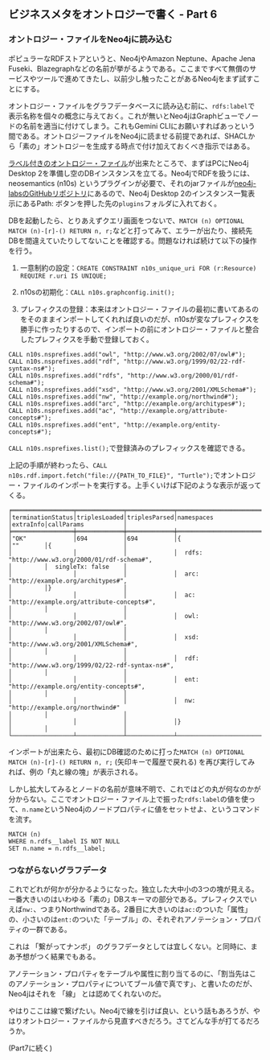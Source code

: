 ## ビジネスメタをオントロジーで書く - Part 6

### オントロジー・ファイルをNeo4jに読み込む

ポピュラーなRDFストアというと、Neo4jやAmazon Neptune、Apache Jena Fuseki、Blazegraphなどの名前が挙がるようである。ここまですべて無償のサービスやツールで進めてきたし、以前少し触ったことがあるNeo4jをまず試すことにする。

オントロジー・ファイルをグラフデータベースに読み込む前に、`rdfs:label`で表示名称を個々の概念に与えておく。これが無いとNeo4jはGraphビューでノードの名前を適当に付けてしまう。これもGemini CLIにお願いすればあっという間である。オントロジーファイルをNeo4jに読ませる前提であれば、SHACLから「素の」オントロジーを生成する時点で付け加えておくべき指示ではある。

[ラベル付きのオントロジー・ファイル](https://github.com/Yoshiyuki-iasa/northwind/blob/main/northwind_ontology_pt6.ttl)が出来たところで、まずはPCにNeo4j Desktop 2を準備し空のDBインスタンスを立てる。Neo4jでRDFを扱うには、neosemantics (n10s) というプラグインが必要で、それのjarファイルが[neo4j-labsのGitHubリポジトリ](https://github.com/neo4j-labs/neosemantics/releases)にあるので、Neo4j Desktop 2のインスタンス一覧表示にあるPath: ボタンを押した先の`plugins`フォルダに入れておく。

DBを起動したら、とりあえずクエリ画面をつないで、`MATCH (n) OPTIONAL MATCH (n)-[r]-() RETURN n, r;`などと打ってみて、エラーが出たり、接続先DBを間違えていたりしてないことを確認する。問題なければ続けて以下の操作を行う。

1. 一意制約の設定：`CREATE CONSTRAINT n10s_unique_uri FOR (r:Resource) REQUIRE r.uri IS UNIQUE;`

2. n10sの初期化：`CALL n10s.graphconfig.init();`

3. プレフィクスの登録：本来はオントロジー・ファイルの最初に書いてあるのをそのままインポートしてくれれば良いのだが、n10sが変なプレフィクスを勝手に作ったりするので、インポートの前にオントロジー・ファイルと整合したプレフィクスを手動で登録しておく。
```
CALL n10s.nsprefixes.add("owl", "http://www.w3.org/2002/07/owl#");
CALL n10s.nsprefixes.add("rdf", "http://www.w3.org/1999/02/22-rdf-syntax-ns#");
CALL n10s.nsprefixes.add("rdfs", "http://www.w3.org/2000/01/rdf-schema#");
CALL n10s.nsprefixes.add("xsd", "http://www.w3.org/2001/XMLSchema#");
CALL n10s.nsprefixes.add("nw", "http://example.org/northwind#");
CALL n10s.nsprefixes.add("arc", "http://example.org/architypes#");
CALL n10s.nsprefixes.add("ac", "http://example.org/attribute-concepts#");
CALL n10s.nsprefixes.add("ent", "http://example.org/entity-concepts#");
```
`CALL n10s.nsprefixes.list();`で登録済みのプレフィックスを確認できる。

上記の手順が終わったら、`CALL n10s.rdf.import.fetch("file://{PATH_TO_FILE}", "Turtle");`でオントロジー・ファイルのインポートを実行する。上手くいけば下記のような表示が返ってくる。
```
╒═════════════════╤═════════════╤═════════════╤════════════════════════════════════════════════════════════════════════════════════════════════════╤═════════╤═════════════════════╕
│terminationStatus│triplesLoaded│triplesParsed│namespaces                                                                                          │extraInfo│callParams           │
╞═════════════════╪═════════════╪═════════════╪════════════════════════════════════════════════════════════════════════════════════════════════════╪═════════╪═════════════════════╡
│"OK"             │694          │694          │{                                                                                                   │""       │{                    │
│                 │             │             │  rdfs: "http://www.w3.org/2000/01/rdf-schema#",                                                    │         │  singleTx: false    │
│                 │             │             │  arc: "http://example.org/architypes#",                                                            │         │}                    │
│                 │             │             │  ac: "http://example.org/attribute-concepts#",                                                     │         │                     │
│                 │             │             │  owl: "http://www.w3.org/2002/07/owl#",                                                            │         │                     │
│                 │             │             │  xsd: "http://www.w3.org/2001/XMLSchema#",                                                         │         │                     │
│                 │             │             │  rdf: "http://www.w3.org/1999/02/22-rdf-syntax-ns#",                                               │         │                     │
│                 │             │             │  ent: "http://example.org/entity-concepts#",                                                       │         │                     │
│                 │             │             │  nw: "http://example.org/northwind#"                                                               │         │                     │
│                 │             │             │}                                                                                                   │         │                     │
└─────────────────┴─────────────┴─────────────┴────────────────────────────────────────────────────────────────────────────────────────────────────┴─────────┴─────────────────────┘
```
インポートが出来たら、最初にDB確認のために打った`MATCH (n) OPTIONAL MATCH (n)-[r]-() RETURN n, r;` (矢印キーで履歴で戻れる) を再び実行してみれば、例の「丸と線の塊」が表示される。

しかし拡大してみるとノードの名前が意味不明で、これではどの丸が何なのかが分からない。ここでオントロジー・ファイル上で振った`rdfs:label`の値を使って、`n.name`というNeo4jのノードプロパティに値をセットせよ、というコマンドを流す。
```
MATCH (n)
WHERE n.rdfs__label IS NOT NULL
SET n.name = n.rdfs__label;
``` 
### つながらないグラフデータ
これでどれが何かが分かるようになった。独立した大中小の3つの塊が見える。一番大きいのはいわゆる「素の」DBスキーマの部分である。プレフィクスでいえば`nw:`、つまりNorthwindである。2番目に大きいのは`ac:`のついた「属性」の、小さいのは`ent:`のついた「テーブル」の、それぞれアノテーション・プロパティの一群である。

これは 「繋がってナンボ」 のグラフデータとしては宜しくない。と同時に、まあ予想がつく結果でもある。

アノテーション・プロパティをテーブルや属性に割り当てるのに、「割当先はこのアノテーション・プロパティについてブール値で真です」、と書いたのだが、Neo4jはそれを 「線」 とは認めてくれないのだ。

やはりここは線で繋げたい。Neo4jで線を引けば良い、という話もあろうが、やはりオントロジー・ファイルから見直すべきだろう。さてどんな手が打てるだろうか。

(Part7に続く)
